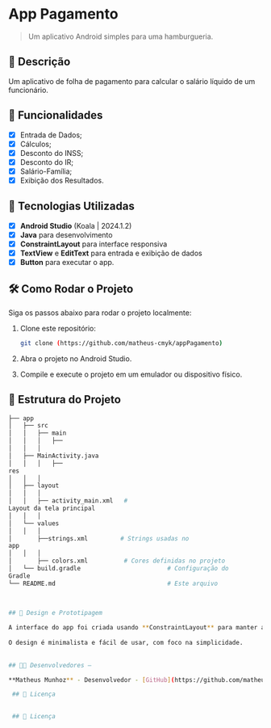 # **App Pagamento** 

> Um aplicativo Android simples para uma hamburgueria.

## 📱 Descrição

Um aplicativo de folha de pagamento para calcular o salário líquido de um
funcionário.

## 🔧 Funcionalidades

- [x] Entrada de Dados;
- [x] Cálculos;
- [x] Desconto do INSS; 
- [x] Desconto do IR;
- [x] Salário-Família;
- [x] Exibição dos Resultados. 

## 🚀 Tecnologias Utilizadas

- [x] **Android Studio** (Koala | 2024.1.2)
- [x] **Java** para desenvolvimento
- [x] **ConstraintLayout** para interface responsiva
- [x] **TextView** e **EditText** para entrada e exibição de dados
- [x] **Button**   para executar o app.

## 🛠️ Como Rodar o Projeto

Siga os passos abaixo para rodar o projeto localmente:

1. Clone este repositório:

    ```bash
    git clone (https://github.com/matheus-cmyk/appPagamento)

    ```

2. Abra o projeto no Android Studio.
3. Compile e execute o projeto em um emulador ou dispositivo físico.

## 📂 Estrutura do Projeto

```bash
├── app
│   ├── src
│   │   ├── main
│   │   │   ├──
│   │   │  
│   ├── MainActivity.java      
│   │   │   ├──
res
│   │   │  
│   ├── layout
│   │   │  
│   │   ├── activity_main.xml   #
Layout da tela principal
│   │   │  
│   └── values
│   │   │  
│       ├──strings.xml         # Strings usadas no
app
│   │   │  
│       ├── colors.xml          # Cores definidas no projeto
│   └── build.gradle                        # Configuração do
Gradle
└── README.md                               # Este arquivo


 
## 🎨 Design e Prototipagem
 
A interface do app foi criada usando **ConstraintLayout** para manter a responsividade em diferentes tamanhos de tela.
 
O design é minimalista e fácil de usar, com foco na simplicidade.
 
  
## 👨‍💻 Desenvolvedores –

**Matheus Munhoz** - Desenvolvedor - [GitHub](https://github.com/matheus-cmyk)

 ## 📄 Licença
 

 ## 📄 Licença
